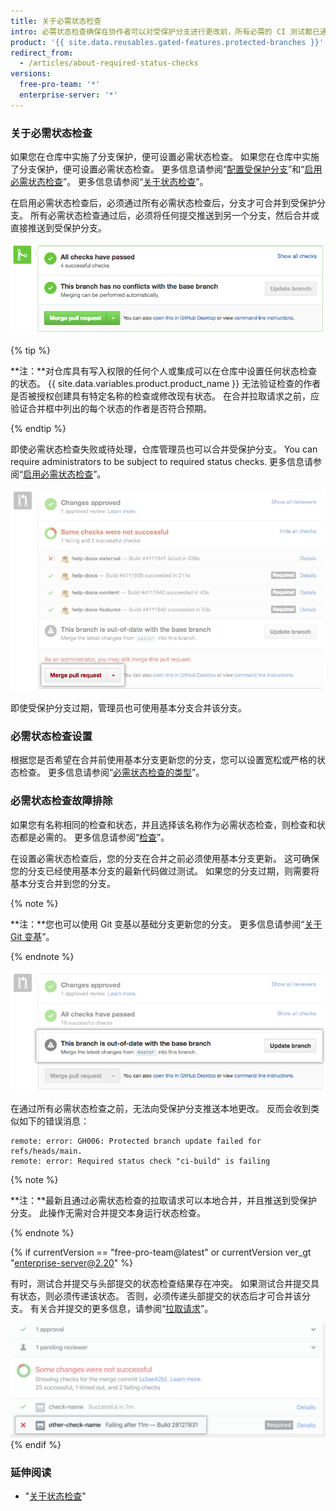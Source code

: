 ```yaml
---
title: 关于必需状态检查
intro: 必需状态检查确保在协作者可以对受保护分支进行更改前，所有必需的 CI 测试都已通过。
product: '{{ site.data.reusables.gated-features.protected-branches }}'
redirect_from:
  - /articles/about-required-status-checks
versions:
  free-pro-team: '*'
  enterprise-server: '*'
---
```


### 关于必需状态检查

如果您在仓库中实施了分支保护，便可设置必需状态检查。 如果您在仓库中实施了分支保护，便可设置必需状态检查。 更多信息请参阅“[配置受保护分支](/articles/configuring-protected-branches/)”和“[启用必需状态检查](/articles/enabling-required-status-checks)”。 更多信息请参阅“[关于状态检查](/github/administering-a-repository/enabling-required-status-checks)”。

在启用必需状态检查后，必须通过所有必需状态检查后，分支才可合并到受保护分支。 所有必需状态检查通过后，必须将任何提交推送到另一个分支，然后合并或直接推送到受保护分支。

![合并受保护分支 ](/assets/images/help/repository/req-status-check-all-passed.png)

{% tip %}

**注：**对仓库具有写入权限的任何个人或集成可以在仓库中设置任何状态检查的状态。 {{ site.data.variables.product.product_name }} 无法验证检查的作者是否被授权创建具有特定名称的检查或修改现有状态。 在合并拉取请求之前，应验证合并框中列出的每个状态的作者是否符合预期。

{% endtip %}

即使必需状态检查失败或待处理，仓库管理员也可以合并受保护分支。 You can require administrators to be subject to required status checks. 更多信息请参阅“[启用必需状态检查](/github/administering-a-repository/enabling-required-status-checks)”。

![管理员合并受保护分支](/assets/images/help/repository/req-status-check-admin-merge.png)

即使受保护分支过期，管理员也可使用基本分支合并该分支。

### 必需状态检查设置

根据您是否希望在合并前使用基本分支更新您的分支，您可以设置宽松或严格的状态检查。 更多信息请参阅“[必需状态检查的类型](/github/administering-a-repository/types-of-required-status-checks)”。

### 必需状态检查故障排除

如果您有名称相同的检查和状态，并且选择该名称作为必需状态检查，则检查和状态都是必需的。 更多信息请参阅“[检查](/v3/checks/)”。

在设置必需状态检查后，您的分支在合并之前必须使用基本分支更新。 这可确保您的分支已经使用基本分支的最新代码做过测试。 如果您的分支过期，则需要将基本分支合并到您的分支。

{% note %}

**注：**您也可以使用 Git 变基以基础分支更新您的分支。 更多信息请参阅“[关于 Git 变基](/github/using-git/about-git-rebase)”。

{% endnote %}

![过期分支](/assets/images/help/repository/req-status-check-out-of-date.png)

在通过所有必需状态检查之前，无法向受保护分支推送本地更改。 反而会收到类似如下的错误消息：

```shell
remote: error: GH006: Protected branch update failed for refs/heads/main.
remote: error: Required status check "ci-build" is failing
```
{% note %}

**注：**最新且通过必需状态检查的拉取请求可以本地合并，并且推送到受保护分支。 此操作无需对合并提交本身运行状态检查。

{% endnote %}

{% if currentVersion == "free-pro-team@latest" or currentVersion ver_gt "enterprise-server@2.20" %}

有时，测试合并提交与头部提交的状态检查结果存在冲突。 如果测试合并提交具有状态，则必须传递该状态。 否则，必须传递头部提交的状态后才可合并该分支。 有关合并提交的更多信息，请参阅“[拉取请求](/v3/pulls/#response-1)”。

![具有冲突的合并提交的分支](/assets/images/help/repository/req-status-check-conflicting-merge-commits.png)
{% endif %}

### 延伸阅读

- "[关于状态检查](/github/collaborating-with-issues-and-pull-requests/about-status-checks)"
